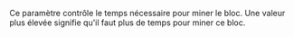 Ce paramètre contrôle le temps nécessaire pour miner le bloc.
Une valeur plus élevée signifie qu'il faut plus de temps pour miner ce bloc.